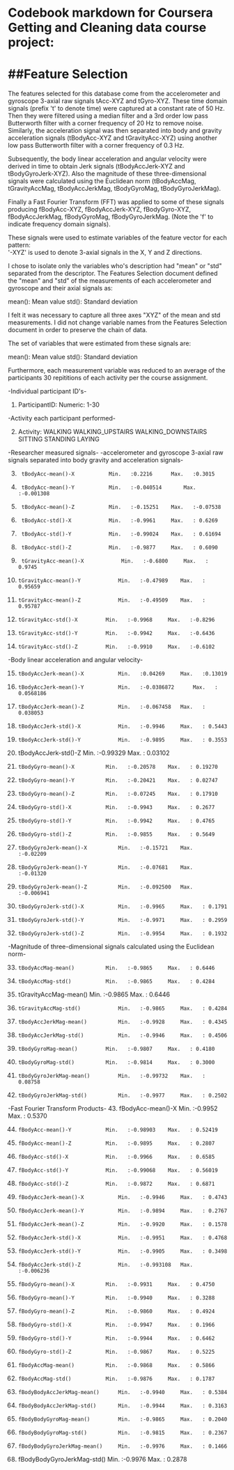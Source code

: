 # Codebook markdown for Coursera Getting and Cleaning data course project:

##Feature Selection 
=================

The features selected for this database come from the accelerometer and gyroscope 3-axial
raw signals tAcc-XYZ and tGyro-XYZ. These time domain signals (prefix 't' to denote time) 
were captured at a constant rate of 50 Hz. Then they were filtered using a median filter
and a 3rd order low pass Butterworth filter with a corner frequency of 20 Hz to remove 
noise. Similarly, the acceleration signal was then separated into body and gravity 
acceleration signals (tBodyAcc-XYZ and tGravityAcc-XYZ) using another low pass Butterworth
filter with a corner frequency of 0.3 Hz. 

Subsequently, the body linear acceleration and angular velocity were derived in time to 
obtain Jerk signals (tBodyAccJerk-XYZ and tBodyGyroJerk-XYZ). Also the magnitude of these 
three-dimensional signals were calculated using the Euclidean norm (tBodyAccMag, 
tGravityAccMag, tBodyAccJerkMag, tBodyGyroMag, tBodyGyroJerkMag). 

Finally a Fast Fourier Transform (FFT) was applied to some of these signals producing 
fBodyAcc-XYZ, fBodyAccJerk-XYZ, fBodyGyro-XYZ, fBodyAccJerkMag, fBodyGyroMag, 
fBodyGyroJerkMag. (Note the 'f' to indicate frequency domain signals). 

These signals were used to estimate variables of the feature vector for each pattern:  
'-XYZ' is used to denote 3-axial signals in the X, Y and Z directions.

I chose to isolate only the variables who's description had "mean" or "std" separated from
the descriptor. The Features Selection document defined the "mean" and "std" of the 
measurements of each accelerometer and gyroscope and their axial signals as:  

mean(): Mean value
std(): Standard deviation

I felt it was necessary to capture all three axes "XYZ" of the mean and std measurements.
I did not change variable names from the Features Selection document in order to preserve 
the chain of data.

The set of variables that were estimated from these signals are: 

mean(): Mean value
std(): Standard deviation

Furthermore, each measurement variable was reduced to an average of the participants
30 repititions of each activity per the course assignment.  


-Individual participant ID's-

1.	ParticipantID:				Numeric: 1-30

-Activity each participant performed-

2. 	Activity:	WALKING		WALKING_UPSTAIRS	WALKING_DOWNSTAIRS	SITTING		STANDING	LAYING
	
-Researcher measured signals-
-accelerometer and gyroscope 3-axial raw signals separated into body gravity and acceleration signals-

3.  	tBodyAcc-mean()-X			Min.   :0.2216		Max.   :0.3015                    

4.  	tBodyAcc-mean()-Y			Min.   :-0.040514    	Max.   :-0.001308    

5.  	tBodyAcc-mean()-Z			Min.   :-0.15251  	Max.   :-0.07538    

6.  	tBodyAcc-std()-X			Min.   :-0.9961 	Max.   : 0.6269    

7.  	tBodyAcc-std()-Y			Min.   :-0.99024 	Max.   : 0.61694    

8.  	tBodyAcc-std()-Z			Min.   :-0.9877  	Max.   : 0.6090    

9.  	tGravityAcc-mean()-X			Min.   :-0.6800  	Max.   : 0.9745  

10. 	tGravityAcc-mean()-Y			Min.   :-0.47989  	Max.   : 0.95659  

11. 	tGravityAcc-mean()-Z			Min.   :-0.49509  	Max.   : 0.95787  
	
12. 	tGravityAcc-std()-X			Min.   :-0.9968  	Max.   :-0.8296  

13. 	tGravityAcc-std()-Y			Min.   :-0.9942  	Max.   :-0.6436  

14.  	tGravityAcc-std()-Z			Min.   :-0.9910  	Max.   :-0.6102  

-Body linear acceleration and angular velocity-

15. 	tBodyAccJerk-mean()-X			Min.   :0.04269  	Max.   :0.13019  
	
16. 	tBodyAccJerk-mean()-Y			Min.   :-0.0386872  	Max.   : 0.0568186  

17. 	tBodyAccJerk-mean()-Z			Min.   :-0.067458  	Max.   : 0.038053  

18. 	tBodyAccJerk-std()-X			Min.   :-0.9946  	Max.   : 0.5443  

19. 	tBodyAccJerk-std()-Y			Min.   :-0.9895  	Max.   : 0.3553  

20.	tBodyAccJerk-std()-Z			Min.   :-0.99329  	Max.   : 0.03102  

21. 	tBodyGyro-mean()-X			Min.   :-0.20578  	Max.   : 0.19270  

22. 	tBodyGyro-mean()-Y			Min.   :-0.20421  	Max.   : 0.02747  

23. 	tBodyGyro-mean()-Z			Min.   :-0.07245  	Max.   : 0.17910  

24. 	tBodyGyro-std()-X			Min.   :-0.9943  	Max.   : 0.2677  

25. 	tBodyGyro-std()-Y			Min.   :-0.9942  	Max.   : 0.4765  

26. 	tBodyGyro-std()-Z			Min.   :-0.9855  	Max.   : 0.5649  

27. 	tBodyGyroJerk-mean()-X			Min.   :-0.15721  	Max.   :-0.02209  

28. 	tBodyGyroJerk-mean()-Y			Min.   :-0.07681  	Max.   :-0.01320  

29. 	tBodyGyroJerk-mean()-Z			Min.   :-0.092500  	Max.   :-0.006941  

30. 	tBodyGyroJerk-std()-X			Min.   :-0.9965  	Max.   : 0.1791  
	
31. 	tBodyGyroJerk-std()-Y			Min.   :-0.9971  	Max.   : 0.2959  

32. 	tBodyGyroJerk-std()-Z			Min.   :-0.9954  	Max.   : 0.1932  

-Magnitude of three-dimensional signals calculated using the Euclidean norm-

33. 	tBodyAccMag-mean()			Min.   :-0.9865  	Max.   : 0.6446  

34. 	tBodyAccMag-std()			Min.   :-0.9865  	Max.   : 0.4284  
	
35.	tGravityAccMag-mean()			Min.   :-0.9865  	Max.   : 0.6446  

36. 	tGravityAccMag-std()			Min.   :-0.9865  	Max.   : 0.4284  

37. 	tBodyAccJerkMag-mean()			Min.   :-0.9928  	Max.   : 0.4345  

38. 	tBodyAccJerkMag-std()			Min.   :-0.9946  	Max.   : 0.4506  

39. 	tBodyGyroMag-mean()			Min.   :-0.9807  	Max.   : 0.4180  

40. 	tBodyGyroMag-std()			Min.   :-0.9814  	Max.   : 0.3000  

41. 	tBodyGyroJerkMag-mean()			Min.   :-0.99732  	Max.   : 0.08758  

42. 	tBodyGyroJerkMag-std()			Min.   :-0.9977  	Max.   : 0.2502  

-Fast Fourier Transform Products-
43. 	fBodyAcc-mean()-X			Min.   :-0.9952  	Max.   : 0.5370  

44. 	fBodyAcc-mean()-Y			Min.   :-0.98903  	Max.   : 0.52419  

45. 	fBodyAcc-mean()-Z			Min.   :-0.9895  	Max.   : 0.2807  

46. 	fBodyAcc-std()-X			Min.   :-0.9966  	Max.   : 0.6585  

47. 	fBodyAcc-std()-Y			Min.   :-0.99068  	Max.   : 0.56019  

48. 	fBodyAcc-std()-Z			Min.   :-0.9872  	Max.   : 0.6871  

49. 	fBodyAccJerk-mean()-X			Min.   :-0.9946  	Max.   : 0.4743  

50. 	fBodyAccJerk-mean()-Y			Min.   :-0.9894  	Max.   : 0.2767  

51. 	fBodyAccJerk-mean()-Z			Min.   :-0.9920 	Max.   : 0.1578  

52. 	fBodyAccJerk-std()-X			Min.   :-0.9951  	Max.   : 0.4768  

53. 	fBodyAccJerk-std()-Y			Min.   :-0.9905  	Max.   : 0.3498  

54. 	fBodyAccJerk-std()-Z			Min.   :-0.993108  	Max.   :-0.006236  

55. 	fBodyGyro-mean()-X			Min.   :-0.9931  	Max.   : 0.4750  

56. 	fBodyGyro-mean()-Y			Min.   :-0.9940  	Max.   : 0.3288  

57. 	fBodyGyro-mean()-Z			Min.   :-0.9860  	Max.   : 0.4924  

58. 	fBodyGyro-std()-X			Min.   :-0.9947  	Max.   : 0.1966  
	
59. 	fBodyGyro-std()-Y			Min.   :-0.9944  	Max.   : 0.6462  

60. 	fBodyGyro-std()-Z			Min.   :-0.9867  	Max.   : 0.5225  

61. 	fBodyAccMag-mean()			Min.   :-0.9868  	Max.   : 0.5866  

62. 	fBodyAccMag-std()			Min.   :-0.9876  	Max.   : 0.1787  

63. 	fBodyBodyAccJerkMag-mean()		Min.   :-0.9940  	Max.   : 0.5384  

64. 	fBodyBodyAccJerkMag-std()		Min.   :-0.9944  	Max.   : 0.3163  

65. 	fBodyBodyGyroMag-mean()			Min.   :-0.9865  	Max.   : 0.2040  

66. 	fBodyBodyGyroMag-std()			Min.   :-0.9815  	Max.   : 0.2367  

67. 	fBodyBodyGyroJerkMag-mean()		Min.   :-0.9976  	Max.   : 0.1466  

68.	fBodyBodyGyroJerkMag-std()		Min.   :-0.9976  	Max.   : 0.2878  
